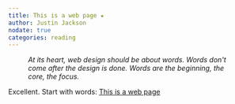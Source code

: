 ```yaml
---
title: This is a web page ★
author: Justin Jackson
nodate: true
categories: reading
---
```

<figure><i>At its heart, web design should be about words. Words don't come after the design is done. Words are the beginning, the core, the focus.</i></figure>

Excellent. Start with words: [This is a web page](https://justinjackson.ca/words.html)